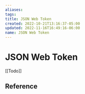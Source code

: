 ```yaml
---
aliases: 
tags: 
title: JSON Web Token
created: 2022-10-21T13:16:37-05:00
updated: 2022-11-16T16:49:16-06:00
name: JSON Web Token
---
```

# JSON Web Token

[[Todo]]

## Reference
